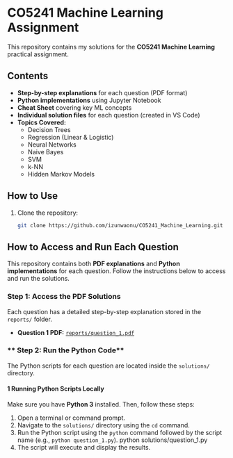 # CO5241 Machine Learning Assignment  

This repository contains my solutions for the **CO5241 Machine Learning** practical assignment.  

## Contents  
- **Step-by-step explanations** for each question (PDF format)  
- **Python implementations** using Jupyter Notebook  
- **Cheat Sheet** covering key ML concepts  
- **Individual solution files** for each question (created in VS Code)  
- **Topics Covered:**  
  - Decision Trees  
  - Regression (Linear & Logistic)  
  - Neural Networks  
  - Naive Bayes  
  - SVM  
  - k-NN  
  - Hidden Markov Models  

## How to Use  
1. Clone the repository:  
   ```bash
   git clone https://github.com/izunwaonu/CO5241_Machine_Learning.git
## How to Access and Run Each Question  

This repository contains both **PDF explanations** and **Python implementations** for each question. Follow the instructions below to access and run the solutions.  

### **Step 1: Access the PDF Solutions**  
Each question has a detailed step-by-step explanation stored in the `reports/` folder.  

- **Question 1 PDF:** [`reports/question_1.pdf`](reports/question_1.pdf)   

### ** Step 2: Run the Python Code**  
The Python scripts for each question are located inside the `solutions/` directory.  

#### **1 Running Python Scripts Locally**  
Make sure you have **Python 3** installed. Then, follow these steps:  
1. Open a terminal or command prompt.
2. Navigate to the `solutions/` directory using the `cd` command.
3. Run the Python script using the `python` command followed by the script name (e.g., `python question_1.py`). python solutions/question_1.py
4. The script will execute and display the results.



